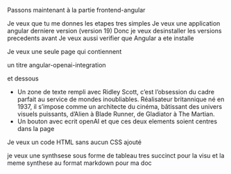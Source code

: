 Passons maintenant à la partie frontend-angular

Je veux que tu me donnes les etapes tres simples
Je veux une application angular derniere version (version 19)
Donc je veux desinstaller les versions precedents avant
Je veux aussi verifier que Angular a ete installe

Je veux une seule page qui contiennent

un titre
 angular-openai-integration

et dessous 

- Un zone de texte rempli avec 
Ridley Scott, c’est l’obsession du cadre parfait au service de mondes inoubliables. Réalisateur britannique né en 1937, il s’impose comme un architecte du cinéma, bâtissant des univers visuels puissants, d’Alien à Blade Runner, de Gladiator à The Martian.
- Un bouton avec ecrit openAI
et que ces deux elements soient centres dans la page

Je veux un code HTML sans aucun CSS ajouté


je veux une synthsese sous forme de tableau tres succinct pour la visu
et la meme synthese au format markdown pour ma doc


